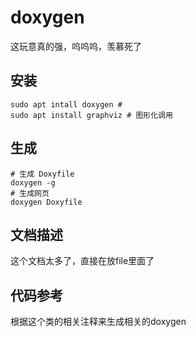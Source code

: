 # doxygen

这玩意真的强，呜呜呜，羡慕死了

## 安装

```shell
sudo apt intall doxygen # 
sudo apt install graphviz # 图形化调用
```

## 生成

```shell
# 生成 Doxyfile
doxygen -g 
# 生成网页
doxygen Doxyfile
```

## 文档描述

这个文档太多了，直接在放file里面了

## 代码参考

根据这个类的相关注释来生成相关的doxygen

```c++


```